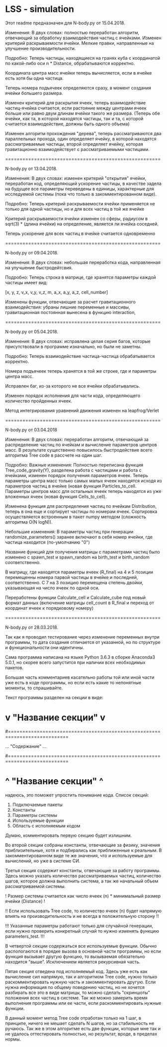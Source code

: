 # LSS - simulation
Этот readme предназначен для N-body.py от 15.04.2018.

Изменения:
В двух словах: полностью переработан алгоритм, отвечающий
за обработку взаимодействия частиц с ячейками. Изменен критерий
раскрываемости ячейки. Мелкие правки, направленные на улучшение
производительности.

Подробно:
Теперь частицы, находящиеся на гранях куба с координатой по
какой-либо оси n * Distance, обрабатываются корректно.

Координата центра масс ячейки теперь вычисляется, если в ячейке
есть хотя бы одна частица.

Теперь номера подъячеек определяются сразу, в момент создания
ячейки большего размера.

Изменен критерий для раскрытия ячеек, теперь взаимодействие
частиц-ячейка считается, если растояние между центрами ячеек
больше или равно двум длинам ячейки такого же размера.
(Теперь обе ячейки, как та, в которой находятся частицы, так
и та, с которой считается взаимодействие, должны быть одного
объема)

Изменен алгоритм прохождения "дерева", теперь рассматриваются
два параллельных прохода, один определяет ячейку, в которой
находятся рассматриваемые частицы, второй определяет ячейку,
которая гравитационно взаимодействует с рассматриваемыми частицами.

======================================================

N-body.py от 13.04.2018.

Изменения:
В двух словах: изменен критерий "открытия" ячейки,
переработан код, определяющий ускорение частицы,
в качестве задела на будущее все параметры переведены в
единицы, характерные для исследуемой системы (пока что
только в закомментированном виде).

Подробно:
Теперь критерий раскрываемости ячейки применяется не только
для одной частицы, но и для всех частиц в той же ячейке

Критерий раскрываемости ячейки изменен со сферы, радиусом
в sqrt(3) * (длина ячейки) на определение, является ли
ячейка соседней.

Теперь ускорение для всех частиц в ячейке считается одновременно

======================================================

N-body.py от 09.04.2018.

Изменения:
В двух словах: небольшая переработка кода, направленная на 
улучшение быстродейтсвия.

Подробно:
Теперь строка в матрице, где хранятся параметры каждой 
частицы имеет вид:

[x, y, z, v_x, v_y, v_z, m, a_x, a_y, a_z, cell_number]

Изменены функции, отвечающие за расчет гравитационного 
взаимодействия: убраны лишние переменные и массивы, 
гравитационная постоянная вынесена в функцию interaction,

======================================================

N-body.py от 05.04.2018.

Изменения:
В двух словах: исправлена целая серия багов, которые присутствовали
в программе изначально, но были не заметны.

Подробно:
Теперь взаимодействие частица-частица обрабатывается корректно.

Номера подъячеек теперь хранятся в той же строке, где и 
параметры центра масс.

Исправлен баг, из-за которого не все ячейки обрабатывались.

Изменен порядок исполнения для части кода, определяющего
количество пройденных ячеек.

Метод интегрирования уравнений движения изменен на leapfrog/Verlet

======================================================

N-body.py от 03.04.2018

Изменения:
В двух словах: переработан алгоритм, отвечающий за распределение
частиц по ячейкам и вычисление параметров центров масс. В результате
существенно повысилось быстродействие всего алгоритма Tree code в
рассчете на один шаг.

Подробно:
Важные изменения:
Полностью переписана функция Tree_code_gravity(Y), разделена работа с
частицами и работа с ячейками, изменен порядок получения параметров ячеек.
Теперь параметры центра масс только самых малых ячеек находятся исходя из
параметров частиц в ячейке (новая функция Particles_to_cell.
Параметры центров масс для остальных ячеек теперь находятся из уже вложенных
ячеек (новая функция Cells_to_cell).

Изменена функция для распределения частиц по ячейкам Distribution,
теперь в она еще и сортирует частицы по номерам ячеек. Сортировка 
осуществляется встроенным в пакет numpy методом (сложность алгоритма O(N logN)).

Небольшие изменения:
В параметры частиц при генерации randomize_parameters() заранее
включают в себя номер ячейки, где частица находится (по-умолчанию "0")

Название функций для получения матрицы с параметрами частиц было изменено
с spawn_test и spawn_random на birth_test и birth_random соответственно.

В матрицу, где находятся параметры ячеек (R_final) на 4 и 5 позиции
перемещенны номера парвой частицы в ячейке и последней, соответственно.
С 7 на 3 позицию перемещена степень двойки, указывающая на число 
ячеек по одной оси.

Переработены функции Calculate_cell и Calculate_cube под новый формат
данных (включение матрицы cell_count в R_final и переход от координат
ячеек к порядковому номеру)

======================================================

N-body.py от 28.03.2018.

Так как я проводил тестирование через изменение переменных
внутри программы, то дата создания отличается от указанной,
но по структуре и функциональности они идентичны.

Сама программа написана на языке Python 3.6.3 в сборке 
Anaconda3 5.0.1, но скорее всего запустится при наличии
всех необходимых пакетов.

Большая часть комментариев касательно работы той или иной 
части уже есть в коде программы, но если есть какие то 
непонятные моменты, то спрашивайте.

Текст программы разделен на секции в виде:

# v "Название секции" v
#===========================================================================

... "Содержание" ...

#===========================================================================
# ^ "Название секции" ^

надеюсь, это поможет упростить понимание кода.
Список секций:
1) Подключаемые пакеты
2) Константы
3) Параметры системы
4) Используемые функции
5) Область с исполняемым кодом

Думаю, комментировать первую секцию будет излишним.

Во второй секции собраны константы, отвечающие за физику,
значения приблизительные, хотя и подбирались как 
приближенные к реальным.
В закомментированном виде те же значения, что и используемые
для вычислений, но уже в системе СИ.

Третья секция содержит константы, отвечающие за работу
программы. Здесь можно указать количество рассматриваемых
частиц, количество шагов, которое должна выполнить система,
а так же начальный объем рассматриваемой системы.

! Размер системы считается как число ячеек (n) * минимальный 
размер ячейки (Distance) !

!! Если использовать Tree code, то количество ячеек (n) будет
напрямую влиять на производительность и не всегда в 
положительную сторону !!

!!! Указанные параметры работают только для случайной генерации,
если нужно проверить конкретный случай то нужно изменять 
функцию parameters_test. !!!

В четвертой секции содержаться все используемые функции.
Обычно распологаются в порядке вызова в основной части 
программы, но если функция вызывает другую функцию, то 
вызываемая обязательно находится "выше". Исключением
является рекурсивная часть.

Пятая секция отведена под исполняемый код. Здесь уже есть
как вычисление сил напрямую, так и алгоритмом Tree code,
нужно только раскомментировать нужную часть и закомментировать
другую. Если нужна информация по общему поведению частиц,
но не хочется разбирать все это в виде матрицы, то можно сделать
"скриншоты" положения всех частиц в системе. Так же можно 
замерить время выполнения программы или ее части, если 
раскомментировать нужные функции.

В данный момент метод Tree code отработан только на 1 шаг,
в принципе, ничего не мешает сделать N шагов, но за стабильность
не ручаюсь. Так же в этом алгоритме есть две функции, которые
мне так и не удалось оттестировать полностью, но результат,
вроде, в пределах нормы.
